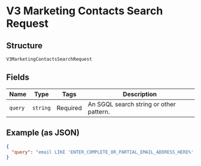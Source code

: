
# V3 Marketing Contacts Search Request

## Structure

`V3MarketingContactsSearchRequest`

## Fields

| Name | Type | Tags | Description |
|  --- | --- | --- | --- |
| `query` | `string` | Required | An SGQL search string or other pattern. |

## Example (as JSON)

```json
{
  "query": "email LIKE 'ENTER_COMPLETE_OR_PARTIAL_EMAIL_ADDRESS_HERE%' AND CONTAINS(list_ids, 'YOUR_LIST_IDs')"
}
```

